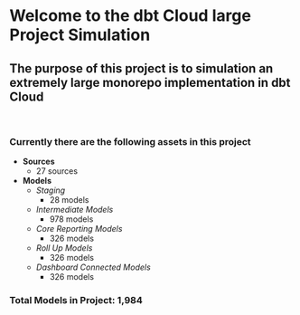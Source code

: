 # Welcome to the dbt Cloud large Project Simulation 

## The purpose of this project is to simulation an extremely large monorepo implementation in dbt Cloud
</br>

### Currently there are the following assets in this project
- **Sources**
    - 27 sources
- **Models**
    - _Staging_
        - 28 models
    - _Intermediate Models_
        - 978 models
    - _Core Reporting Models_
        - 326 models
    - _Roll Up Models_
        - 326 models
    - _Dashboard Connected Models_
        - 326 models

### Total Models in Project: 1,984

